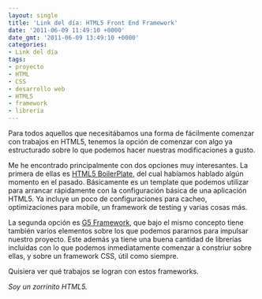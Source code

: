```yaml
---
layout: single
title: 'Link del día: HTML5 Front End Framework'
date: '2011-06-09 11:49:10 +0000'
date_gmt: '2011-06-09 13:49:10 +0000'
categories:
- Link del día
tags:
- proyecto
- HTML
- CSS
- desarrollo web
- HTML5
- framework
- librería
---
```


Para todos aquellos que necesitábamos una forma de fácilmente comenzar con trabajos en HTML5, tenemos la opción de comenzar con algo ya estructurado sobre lo que podemos hacer nuestras modificaciones a gusto.

Me he encontrado principalmente con dos opciones muy interesantes. La primera de ellas es [HTML5 BoilerPlate](http://html5boilerplate.com/), del cual habíamos hablado algún momento en el pasado. Básicamente es un template que podemos utilizar para arrancar rápidamente con la configuración básica de una aplicación HTML5. Ya incluye un poco de configuraciones para cacheo, optimizaciones para mobile, un framework de testing y varias cosas más.

La segunda opción es [G5 Framework](http://framework.gregbabula.info/), que bajo el mismo concepto tiene también varios elementos sobre los que podemos pararnos para impulsar nuestro proyecto. Este además ya tiene una buena cantidad de librerías incluidas con lo que podemos inmediatamente comenzar a constriur sobre ellas, y sobre un framework CSS, útil como siempre.

Quisiera ver qué trabajos se logran con estos frameworks.

_Soy un zorrinito HTML5._
